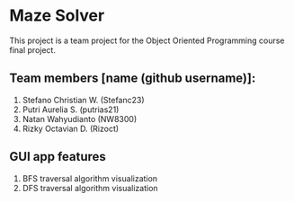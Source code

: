 # **Maze Solver**

This project is a team project for the Object Oriented Programming course final project.

## Team members [name (github username)]:

1. Stefano Christian W. (Stefanc23)
2. Putri Aurelia S. (putrias21)
3. Natan Wahyudianto (NW8300)
4. Rizky Octavian D. (Rizoct)

## GUI app features

1. BFS traversal algorithm visualization
2. DFS traversal algorithm visualization
